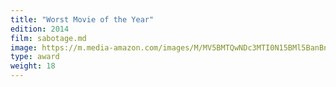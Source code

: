 ```yaml
---
title: "Worst Movie of the Year"
edition: 2014
film: sabotage.md
image: https://m.media-amazon.com/images/M/MV5BMTQwNDc3MTI0N15BMl5BanBnXkFtZTgwMTk0MDYwMTE@._V1_FMjpg_UX1024_.jpg
type: award
weight: 18
---
```


